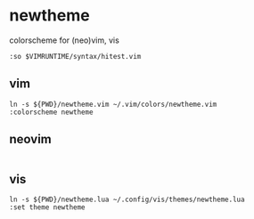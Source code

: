 # newtheme
colorscheme for (neo)vim, vis
```
:so $VIMRUNTIME/syntax/hitest.vim
```
## vim
```
ln -s ${PWD}/newtheme.vim ~/.vim/colors/newtheme.vim
:colorscheme newtheme
```
## neovim
```
```
## vis
```
ln -s ${PWD}/newtheme.lua ~/.config/vis/themes/newtheme.lua
:set theme newtheme
```

